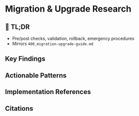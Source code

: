 <!-- CONTEXT_REFERENCE: 400_context-priority-guide.md -->
<!-- MODULE_REFERENCE: 400_migration-upgrade-guide.md -->

# Migration & Upgrade Research

<!-- ANCHOR: tldr -->
<a id="tldr"></a>

## 🔎 TL;DR

- Pre/post checks, validation, rollback, emergency procedures
- Mirrors `400_migration-upgrade-guide.md`

<!-- ANCHOR: key-findings -->
<a id="key-findings"></a>

## Key Findings

<!-- ANCHOR: actionable-patterns -->
<a id="actionable-patterns"></a>

## Actionable Patterns

<!-- ANCHOR: implementation-refs -->
<a id="implementation-refs"></a>

## Implementation References

<!-- ANCHOR: citations -->
<a id="citations"></a>

## Citations

